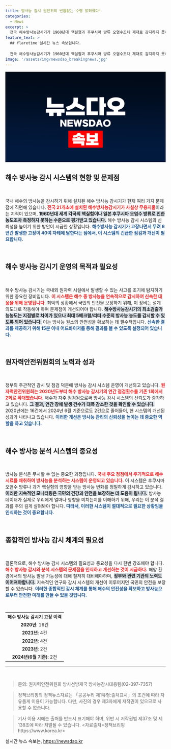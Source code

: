 ```yaml
---
title: 방사능 감시 원안위의 빈틈없는 수행 밝혀졌다!
categories:
  - News
excerpt: >
  전국 해수방사능감시기가 1960년대 핵실험과 후쿠시마 방류 오염수조차 제대로 감지하지 못하고 있습니다. 고장 발생 빈도조차 alarming! 이 시스템에 대한 진실을 확인해보세요!
feature_text: >
  ## flaretime 실시간 뉴스 속보입니다.

  전국 해수방사능감시기가 1960년대 핵실험과 후쿠시마 방류 오염수조차 제대로 감지하지 못하고 있습니다. 고장 발생 빈도조차 alarming! 이 시스템에 대한 진실을 확인해보세요!
image: '/assets/img/newsdao_breakingnews.jpg'
---
```


<p><img src="/assets/img/newsdao_breakingnews.jpg" alt="flaretime 속보" /></p>

<h2 data-ke-size="size26">해수 방사능 감시 시스템의 현황 및 문제점</h2>

<p data-ke-size="size16">&nbsp;</p>

<p>국내 해수의 방사능을 감시하기 위해 설치된 해수 방사능 감시기가 현재 여러 가지 문제점에 직면해 있습니다. <b><span style="color: #ee2323;">전국 21개소에 설치된 해수방사능감시기가 사실상 무용지물</span></b>이라는 지적이 있으며, <b><span style="background-color: #21538527;">1960년대 세계 각국의 핵실험이나 일본 후쿠시마 오염수 방류로 인한 농도조차 측정하지 못하는 수준으로 평가받고 있습니다.</span></b> 해수 방사능 감시 시스템의 신뢰성을 높이기 위한 방안이 시급한 상황입니다. <b><span style="color: #1a5490;">해수방사능 감시기가 고장나면서 무려 6년간 발생한 고장이 40여 차례에 달한다는 점에서, 이 시스템의 긴급한 점검과 개선이 필요합니다.</span></b></p>

<p data-ke-size="size16">&nbsp;</p>

<h2 data-ke-size="size26">해수 방사능 감시기 운영의 목적과 필요성</h2>

<p data-ke-size="size16">&nbsp;</p>

<p>해수 방사능 감시기는 국내외 원자력 시설에서 발생할 수 있는 사고를 조기에 탐지하기 위한 중요한 장비입니다. <b><span style="color: #ee2323;">이 시스템은 해수 중 방사능을 연속적으로 감시하여 신속한 대응을 위해 운영됩니다.</span></b> 최악의 상황에서 국민의 안전을 보장하기 위해, 이 장비는 설계 의도대로 작동해야 하며 문제점이 개선되어야 합니다. <b><span style="background-color: #21538527;">해수방사능감시기의 최소검출가능농도는 지점별로 차이가 있으나 최대 5베크럴/리터 수준의 방사능 농도를 감시할 수 있도록 되어 있습니다.</span></b> 이는 방사능 원소의 안전성을 확보하는 데 필수적입니다. <b><span style="color: #1a5490;">신속한 결과를 제공하기 위해 15분 이내 어드바이저를 통해 결과를 볼 수 있도록 설정되어 있습니다.</span></b></p>

<p data-ke-size="size16">&nbsp;</p>

<h2 data-ke-size="size26">원자력안전위원회의 노력과 성과</h2>

<p data-ke-size="size16">&nbsp;</p>

<p>정부의 주관적인 감시 및 점검 덕분에 방사능 감시 시스템 운영이 개선되고 있습니다. <b><span style="color: #ee2323;">원자력안전위원회는 2020년도부터 해수 방사능 감시기의 연간 점검횟수를 기존 1회에서 2회로 확대했습니다.</span></b> 해수가 자주 점검됨으로써 방사능 감시 시스템의 신뢰도가 증가하고 있습니다. <b><span style="background-color: #21538527;">그 결과, 연간 장애 발생 건수가 대폭 감소한 것을 확인할 수 있습니다.</span></b> 2020년에는 16건에서 2024년 6월 기준으로도 2건으로 줄어들어, 현 시스템의 개선된 성과가 나타나고 있습니다. <b><span style="color: #1a5490;">이러한 개선은 방사능 관리의 신뢰성을 높이는 데 중요한 역할을 하고 있습니다.</span></b></p>

<p data-ke-size="size16">&nbsp;</p>

<h2 data-ke-size="size26">해수 방사능 분석 시스템의 중요성</h2>

<p data-ke-size="size16">&nbsp;</p>

<p>방사능 분석은 무시할 수 없는 중요한 과정입니다. <b><span style="color: #ee2323;">국내 주요 정점에서 주기적으로 해수 시료를 채취하여 방사능을 분석하는 시스템이 운영되고 있습니다.</span></b> 이 시스템은 후쿠시마 오염수 방류나 과거 핵실험의 영향을 받는 방사능 변화를 정밀하게 감시하고 있습니다. <b><span style="background-color: #21538527;">이러한 지속적인 모니터링은 국민의 건강과 안전을 보장하는 데 도움이 됩니다.</span></b> 방사능 데이터가 실제로 우리에게 얼마나 영향을 미치는지를 이해하기 위해, 우리는 이 분석 결과를 주의 깊게 살펴봐야 합니다. <b><span style="color: #1a5490;">따라서, 이러한 시스템이 절대적으로 필요한 상황임을 인식하는 것이 중요합니다.</span></b></p>

<p data-ke-size="size16">&nbsp;</p>

<h2 data-ke-size="size26">종합적인 방사능 감시 체계의 필요성</h2>

<p data-ke-size="size16">&nbsp;</p>

<p>결론적으로, 해수 방사능 감시 시스템의 필요성과 중요성을 다시 한번 강조해야 합니다. <b><span style="color: #ee2323;">해수 방사능 감시와 분석 시스템의 문제점을 인식하고 개선하는 것이 시급하다.</span></b> 해양 환경에서의 방사능 발생 가능성에 대해 철저히 대비해야하며, <b><span style="background-color: #21538527;">정부와 관련 기관의 노력도 이어져야합니다.</span></b> 지속적인 연구와 감시 시스템의 개선이 이루어지면 국민의 안전을 보장할 수 있습니다. <b><span style="color: #1a5490;">이러한 종합적인 감시 체계를 통해 해수의 안전성을 확보하고 방사능으로부터 안전한 미래를 만들 수 있을 것입니다.</span></b></p>

<p data-ke-size="size16">&nbsp;</p>

<table>
    <tr>
        <td style="text-align: center; height: 17px;"><b>해수 방사능 감시기 고장 이력</b></td>
    </tr>
    <tr>
        <td style="text-align: center; height: 17px;"><b>2020년</b>: 16건</td>
    </tr>
    <tr>
        <td style="text-align: center; height: 17px;"><b>2021년</b>: 4건</td>
    </tr>
    <tr>
        <td style="text-align: center; height: 17px;"><b>2022년</b>: 4건</td>
    </tr>
    <tr>
        <td style="text-align: center; height: 17px;"><b>2023년</b>: 2건</td>
    </tr>
    <tr>
        <td style="text-align: center; height: 17px;"><b>2024년(6월 기준)</b>: 2건</td>
    </tr>
</table>

<hr>

<p data-ke-size="size16">&nbsp;</p>

<blockquote>문의: 원자력안전위원회 방사선방재국 방사능감시대응팀(02-397-7357)</blockquote>

<blockquote>정책브리핑의 정책뉴스자료는 「공공누리 제1유형:출처표시」의 조건에 따라 자유롭게 이용이 가능합니다. 다만, 사진의 경우 제3자에게 저작권이 있으므로 사용할 수 없습니다.</blockquote>

<blockquote>기사 이용 시에는 출처를 반드시 표기해야 하며, 위반 시 저작권법 제37조 및 제138조에 따라 처벌될 수 있습니다. <자료출처=정책브리핑 https://www.korea.kr></blockquote>
실시간 뉴스 속보는, <a href="https://newsdao.kr" rel="dofollow">https://newsdao.kr</a>


